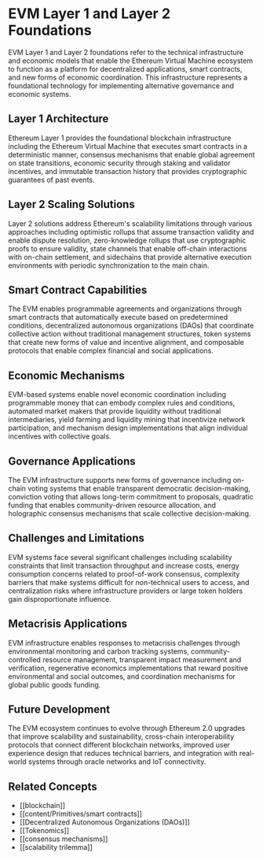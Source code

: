 # EVM Layer 1 and Layer 2 Foundations

EVM Layer 1 and Layer 2 foundations refer to the technical infrastructure and economic models that enable the Ethereum Virtual Machine ecosystem to function as a platform for decentralized applications, smart contracts, and new forms of economic coordination. This infrastructure represents a foundational technology for implementing alternative governance and economic systems.

## Layer 1 Architecture

Ethereum Layer 1 provides the foundational blockchain infrastructure including the Ethereum Virtual Machine that executes smart contracts in a deterministic manner, consensus mechanisms that enable global agreement on state transitions, economic security through staking and validator incentives, and immutable transaction history that provides cryptographic guarantees of past events.

## Layer 2 Scaling Solutions

Layer 2 solutions address Ethereum's scalability limitations through various approaches including optimistic rollups that assume transaction validity and enable dispute resolution, zero-knowledge rollups that use cryptographic proofs to ensure validity, state channels that enable off-chain interactions with on-chain settlement, and sidechains that provide alternative execution environments with periodic synchronization to the main chain.

## Smart Contract Capabilities

The EVM enables programmable agreements and organizations through smart contracts that automatically execute based on predetermined conditions, decentralized autonomous organizations (DAOs) that coordinate collective action without traditional management structures, token systems that create new forms of value and incentive alignment, and composable protocols that enable complex financial and social applications.

## Economic Mechanisms

EVM-based systems enable novel economic coordination including programmable money that can embody complex rules and conditions, automated market makers that provide liquidity without traditional intermediaries, yield farming and liquidity mining that incentivize network participation, and mechanism design implementations that align individual incentives with collective goals.

## Governance Applications

The EVM infrastructure supports new forms of governance including on-chain voting systems that enable transparent democratic decision-making, conviction voting that allows long-term commitment to proposals, quadratic funding that enables community-driven resource allocation, and holographic consensus mechanisms that scale collective decision-making.

## Challenges and Limitations

EVM systems face several significant challenges including scalability constraints that limit transaction throughput and increase costs, energy consumption concerns related to proof-of-work consensus, complexity barriers that make systems difficult for non-technical users to access, and centralization risks where infrastructure providers or large token holders gain disproportionate influence.

## Metacrisis Applications

EVM infrastructure enables responses to metacrisis challenges through environmental monitoring and carbon tracking systems, community-controlled resource management, transparent impact measurement and verification, regenerative economics implementations that reward positive environmental and social outcomes, and coordination mechanisms for global public goods funding.

## Future Development

The EVM ecosystem continues to evolve through Ethereum 2.0 upgrades that improve scalability and sustainability, cross-chain interoperability protocols that connect different blockchain networks, improved user experience design that reduces technical barriers, and integration with real-world systems through oracle networks and IoT connectivity.

## Related Concepts

- [[blockchain]]
- [[content/Primitives/smart contracts]]
- [[Decentralized Autonomous Organizations (DAOs)]]
- [[Tokenomics]]
- [[consensus mechanisms]]
- [[scalability trilemma]]